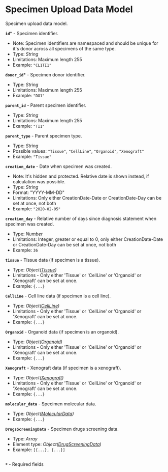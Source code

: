# Specimen Upload Data Model
Specimen upload data model.

**`id`*** - Specimen identifier.
- Note: Specimen identifiers are namespaced and should be unique for it's donor across all specimens of the same type.
- Type: _String_
- Limitations: Maximum length 255
- Example: `"CL1TI1"`

**`donor_id`*** - Specimen donor identifier.
- Type: _String_
- Limitations: Maximum length 255
- Example: `"DO1"`

**`parent_id`** - Parent specimen identifier.
- Type: _String_
- Limitations: Maximum length 255
- Example: `"TI1"`

**`parent_type`** - Parent specimen type.
- Type: _String_
- Possible values: `"Tissue"`, `"CellLine"`, `"Organoid"`, `"Xenograft"`
- Example: `"Tissue"`

**`creation_date`** - Date when specimen was created.
- Note: It's hidden and protected. Relative date is shown instead, if calculation was possible.
- Type: _String_
- Format: "YYYY-MM-DD"
- Limitations: Only either CreationDate-Date or CreationDate-Day can be set at once, not both
- Example: `"2020-02-05"`

**`creation_day`** - Relative number of days since diagnosis statement when specimen was created.
- Type: _Number_
- Limitations: Integer, greater or equal to 0, only either CreationDate-Date or CreationDate-Day can be set at once, not both
- Example: `36`

**`tissue`** - Tissue data (if specimen is a tissue).
- Type: _Object([Tissue](api-models-base-tissue.md))_
- Limitations - Only either 'Tissue' or 'CellLine' or 'Organoid' or 'Xenograft' can be set at once.
- Example: `{...}`

**`CellLine`** - Cell line data (if specimen is a cell line).
- Type: _Object([CellLine](api-models-base-cellline.md))_
- Limitations - Only either 'Tissue' or 'CellLine' or 'Organoid' or 'Xenograft' can be set at once.
- Example: `{...}`

**`Organoid`** - Organoid data (if specimen is an organoid).
- Type: _Object([Organoid](api-models-base-organoid.md))_
- Limitations - Only either 'Tissue' or 'CellLine' or 'Organoid' or 'Xenograft' can be set at once.
- Example: `{...}`

**`Xenograft`** - Xenograft data (if specimen is a xenograft).
- Type: _Object([Xenograft](api-models-base-xenograft.md))_
- Limitations - Only either 'Tissue' or 'CellLine' or 'Organoid' or 'Xenograft' can be set at once.
- Example: `{...}`

**`molecular_data`** - Specimen molecular data.
- Type: _Object([MolecularData](api-models-base-molecular.md))_
- Example: `{...}`

**`DrugsScreeningData`** - Specimen drugs screening data.
- Type: _Array_
- Element type: _Object([DrugScreeningData](api-models-base-drugs.md))_
- Example: `[{...}, {...}]`

##
**`*`** - Required fields
